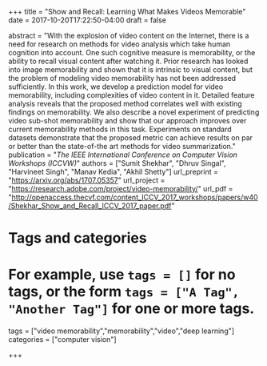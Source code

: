 +++
title = "Show and Recall: Learning What Makes Videos Memorable"
date = 2017-10-20T17:22:50-04:00
draft = false

abstract = "With the explosion of video content on the Internet, there is a need for research on methods for video analysis which take human cognition into account. One such cognitive measure is memorability, or the ability to recall visual content after watching it. Prior research has looked into image memorability and shown that it is intrinsic to visual content, but the problem of modeling video memorability has not been addressed sufficiently. In this work, we develop a prediction model for video memorability, including complexities of video content in it. Detailed feature analysis reveals that the proposed method correlates well with existing findings on memorability. We also describe a novel experiment of predicting video sub-shot memorability and show that our approach improves over current memorability methods in this task. Experiments on standard datasets demonstrate that the proposed metric can achieve results on par or better than the state-of-the art methods for video summarization."
publication = "_The IEEE International Conference on Computer Vision Workshops (ICCVW)_"
authors = ["Sumit Shekhar", "Dhruv Singal", "Harvineet Singh", "Manav Kedia", "Akhil Shetty"]
url_preprint = "https://arxiv.org/abs/1707.05357"
url_project = "https://research.adobe.com/project/video-memorability/"
url_pdf = "http://openaccess.thecvf.com/content_ICCV_2017_workshops/papers/w40/Shekhar_Show_and_Recall_ICCV_2017_paper.pdf"

# Tags and categories
# For example, use `tags = []` for no tags, or the form `tags = ["A Tag", "Another Tag"]` for one or more tags.
tags = ["video memorability","memorability","video","deep learning"]
categories = ["computer vision"]

+++


